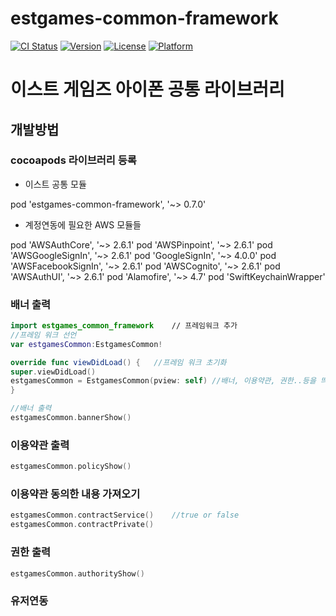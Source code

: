 # estgames-common-framework

[![CI Status](http://img.shields.io/travis/wkzkfmxk23@gmail.com/estgames-common-framework.svg?style=flat)](https://travis-ci.org/wkzkfmxk23@gmail.com/estgames-common-framework)
[![Version](https://img.shields.io/cocoapods/v/estgames-common-framework.svg?style=flat)](http://cocoapods.org/pods/estgames-common-framework)
[![License](https://img.shields.io/cocoapods/l/estgames-common-framework.svg?style=flat)](http://cocoapods.org/pods/estgames-common-framework)
[![Platform](https://img.shields.io/cocoapods/p/estgames-common-framework.svg?style=flat)](http://cocoapods.org/pods/estgames-common-framework)

# 이스트 게임즈 아이폰 공통 라이브러리

## 개발방법

### cocoapods 라이브러리 등록

* 이스트 공통 모듈

pod 'estgames-common-framework', '~> 0.7.0' 

* 계정연동에 필요한 AWS  모듈들

pod 'AWSAuthCore', '~> 2.6.1'
pod 'AWSPinpoint', '~> 2.6.1'
pod 'AWSGoogleSignIn', '~> 2.6.1'
pod 'GoogleSignIn', '~> 4.0.0'
pod 'AWSFacebookSignIn', '~> 2.6.1'
pod 'AWSCognito', '~> 2.6.1'
pod 'AWSAuthUI', '~> 2.6.1'
pod 'Alamofire', '~> 4.7'
pod 'SwiftKeychainWrapper'


### 배너 출력

```swift
import estgames_common_framework    // 프레임워크 추가
//프레임 워크 선언
var estgamesCommon:EstgamesCommon!

override func viewDidLoad() {   //프레임 워크 초기화
super.viewDidLoad()
estgamesCommon = EstgamesCommon(pview: self) //배너, 이용약관, 권한..등을 띄울 뷰
}

//배너 출력
estgamesCommon.bannerShow()
```

### 이용약관 출력

```swift
estgamesCommon.policyShow()
```


### 이용약관 동의한 내용 가져오기

```swift
estgamesCommon.contractService()    //true or false
estgamesCommon.contractPrivate()
```

### 권한 출력

```swift
estgamesCommon.authorityShow()
```

### 유저연동

```swift
```
